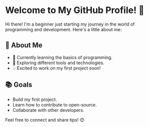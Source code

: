 # Welcome to My GitHub Profile! 👋

Hi there! I'm a beginner just starting my journey in the world of programming and development. Here's a little about me:

## 🌟 About Me
- 🚀 Currently learning the basics of programming.
- 🌱 Exploring different tools and technologies.
- 💡 Excited to work on my first project soon!

## 📚 Goals
- Build my first project.
- Learn how to contribute to open-source.
- Collaborate with other developers.

Feel free to connect and share tips! 😊

